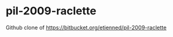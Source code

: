 pil-2009-raclette
=================

Github clone of https://bitbucket.org/etienned/pil-2009-raclette